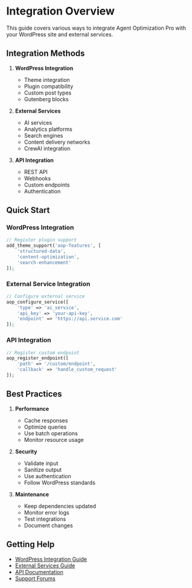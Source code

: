 # Integration Overview

This guide covers various ways to integrate Agent Optimization Pro with your WordPress site and external services.

## Integration Methods

1. **WordPress Integration**
   - Theme integration
   - Plugin compatibility
   - Custom post types
   - Gutenberg blocks

2. **External Services**
   - AI services
   - Analytics platforms
   - Search engines
   - Content delivery networks
   - CrewAI integration

3. **API Integration**
   - REST API
   - Webhooks
   - Custom endpoints
   - Authentication

## Quick Start

### WordPress Integration

```php
// Register plugin support
add_theme_support('aop-features', [
    'structured-data',
    'content-optimization',
    'search-enhancement'
]);
```

### External Service Integration

```php
// Configure external service
aop_configure_service([
    'type' => 'ai_service',
    'api_key' => 'your-api-key',
    'endpoint' => 'https://api.service.com'
]);
```

### API Integration

```php
// Register custom endpoint
aop_register_endpoint([
    'path' => '/custom/endpoint',
    'callback' => 'handle_custom_request'
]);
```

## Best Practices

1. **Performance**
   - Cache responses
   - Optimize queries
   - Use batch operations
   - Monitor resource usage

2. **Security**
   - Validate input
   - Sanitize output
   - Use authentication
   - Follow WordPress standards

3. **Maintenance**
   - Keep dependencies updated
   - Monitor error logs
   - Test integrations
   - Document changes

## Getting Help

- [WordPress Integration Guide](wordpress.md)
- [External Services Guide](external-services.md)
- [API Documentation](../api/index.md)
- [Support Forums](https://community.agentoptimizationpro.com)
